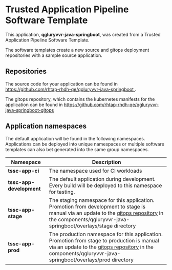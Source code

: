 # Trusted Application Pipeline Software Template

This application, **qgluryvvr-java-springboot**, was created from a Trusted Application Pipeline Software Template.

The software templates create a new source and gitops deployment repositories with a sample source application. 

## Repositories

The source code for your application can be found in [https://github.com/rhtap-rhdh-qe/qgluryvvr-java-springboot ](https://github.com/rhtap-rhdh-qe/qgluryvvr-java-springboot ).
 
The gitops repository, which contains the kubernetes manifests for the application can be found in 
[https://github.com/rhtap-rhdh-qe/qgluryvvr-java-springboot-gitops ](https://github.com/rhtap-rhdh-qe/qgluryvvr-java-springboot-gitops ) 

## Application namespaces 

The default application will be found in the following namespaces. Applications can be deployed into unique namespaces or multiple software templates can also bet generated into the same group namespaces.  

|  Namespace   |  Description   |  
| -------- | -------- |
| **tssc-app-ci** | The namespace used for CI workloads |
| **tssc-app-development** | The default application during development. Every build will be deployed to this namespace for testing. |
| **tssc-app-stage** | The staging namespace for this application. Promotion from development to stage is manual via an update to the [gitops repository](https://github.com/rhtap-rhdh-qe/qgluryvvr-java-springboot-gitops ) in the components/qgluryvvr-java-springboot/overlays/stage directory |
| **tssc-app-prod** | The production namespace for this application. Promotion from stage to production is manual via an update to the [gitops repository](https://github.com/rhtap-rhdh-qe/qgluryvvr-java-springboot-gitops ) in the components/qgluryvvr-java-springboot/overlays/prod directory |